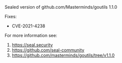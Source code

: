 Sealed version of github.com/Masterminds/goutils 1.1.0

Fixes:
- CVE-2021-4238

For more information see:
  1. https://seal.security
  2. https://github.com/seal-community
  3. https://github.com/masterminds/goutils/tree/v1.1.0
